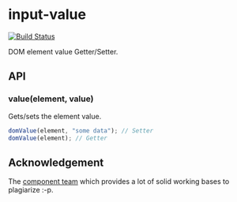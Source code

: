 # input-value

[![Build Status](https://travis-ci.org/crysalead-js/input-value.svg?branch=master)](https://travis-ci.org/crysalead-js/input-value)

DOM element value Getter/Setter.

## API

### value(element, value)

Gets/sets the element value.

```js
domValue(element, "some data"); // Setter
domValue(element); // Getter
```

## Acknowledgement

The [component team](https://github.com/component) which provides a lot of solid working bases to plagiarize :-p.
